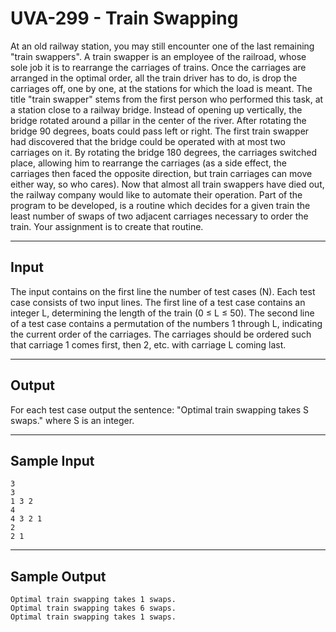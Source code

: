 # UVA-299 - Train Swapping

At an old railway station, you may still encounter one of the last remaining "train swappers". A train swapper is an employee of the railroad, whose sole job it is to rearrange the carriages of trains.
Once the carriages are arranged in the optimal order, all the train driver has to do, is drop the carriages off, one by one, at the stations for which the load is meant. The title "train swapper" stems from the first person who performed this task, at a station close to a railway bridge. Instead of opening up vertically, the bridge rotated around a pillar in the center of the river. After rotating the bridge 90 degrees, boats could pass left or right.
The first train swapper had discovered that the bridge could be operated with at most two carriages on it. By rotating the bridge 180 degrees, the carriages switched place, allowing him to rearrange the carriages (as a side effect, the carriages then faced the opposite direction, but train carriages can move either way, so who cares).
Now that almost all train swappers have died out, the railway company would like to automate their operation. Part of the program to be developed, is a routine which decides for a given train the least number of swaps of two adjacent carriages necessary to order the train. Your assignment is to create that routine.

---
## Input

The input contains on the first line the number of test cases (N). Each test case consists of two input lines. The first line of a test case contains an integer L, determining the length of the train (0 ≤ L ≤ 50).
The second line of a test case contains a permutation of the numbers 1 through L, indicating the current order of the carriages. The carriages should be ordered such that carriage 1 comes first, then 2, etc. with carriage L coming last.

---
## Output

For each test case output the sentence: "Optimal train swapping takes S swaps." where S is an integer.

---
## Sample Input

```
3
3
1 3 2
4
4 3 2 1
2
2 1
```

---
## Sample Output

```
Optimal train swapping takes 1 swaps.
Optimal train swapping takes 6 swaps.
Optimal train swapping takes 1 swaps.
```